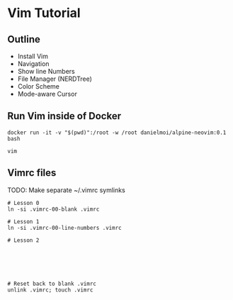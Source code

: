 # Vim Tutorial

## Outline
- Install Vim
- Navigation
- Show line Numbers
- File Manager (NERDTree)
- Color Scheme
- Mode-aware Cursor


## Run Vim inside of Docker
```
docker run -it -v "$(pwd)":/root -w /root danielmoi/alpine-neovim:0.1 bash

vim
```

## Vimrc files
TODO: Make separate ~/.vimrc symlinks
```
# Lesson 0
ln -si .vimrc-00-blank .vimrc

# Lesson 1
ln -si .vimrc-00-line-numbers .vimrc

# Lesson 2






# Reset back to blank .vimrc
unlink .vimrc; touch .vimrc
```

